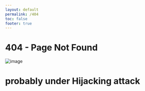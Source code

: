 ```yaml
---
layout: default
permalink: /404
toc: false
footer: true
---
```


# 404 - Page Not Found


![image](https://informationsecurity.report/images/Resources/d31ffb8f-77ff-4fb3-9fba-49d1ab9ba413_WHATI.jpg)
# probably under Hijacking attack

